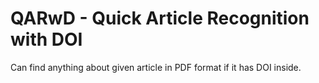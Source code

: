# QARwD - Quick Article Recognition with DOI
 Can find anything about given article in PDF format if it has DOI inside.
